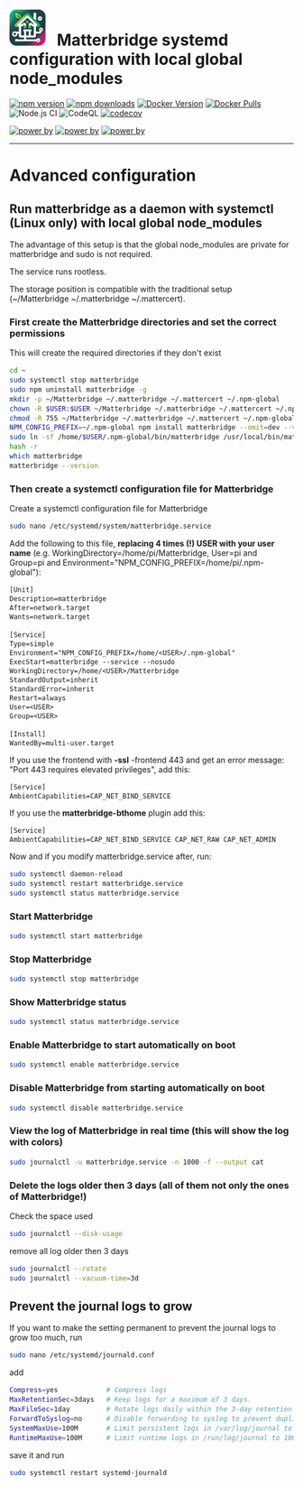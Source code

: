 # <img src="frontend/public/matterbridge.svg" alt="Matterbridge Logo" width="64px" height="64px">&nbsp;&nbsp;&nbsp;Matterbridge systemd configuration with local global node_modules

[![npm version](https://img.shields.io/npm/v/matterbridge.svg)](https://www.npmjs.com/package/matterbridge)
[![npm downloads](https://img.shields.io/npm/dt/matterbridge.svg)](https://www.npmjs.com/package/matterbridge)
[![Docker Version](https://img.shields.io/docker/v/luligu/matterbridge?label=docker%20version&sort=semver)](https://hub.docker.com/r/luligu/matterbridge)
[![Docker Pulls](https://img.shields.io/docker/pulls/luligu/matterbridge.svg)](https://hub.docker.com/r/luligu/matterbridge)
![Node.js CI](https://github.com/Luligu/matterbridge/actions/workflows/build.yml/badge.svg)
![CodeQL](https://github.com/Luligu/matterbridge/actions/workflows/codeql.yml/badge.svg)
[![codecov](https://codecov.io/gh/Luligu/matterbridge/branch/main/graph/badge.svg)](https://codecov.io/gh/Luligu/matterbridge)

[![power by](https://img.shields.io/badge/powered%20by-matter--history-blue)](https://www.npmjs.com/package/matter-history)
[![power by](https://img.shields.io/badge/powered%20by-node--ansi--logger-blue)](https://www.npmjs.com/package/node-ansi-logger)
[![power by](https://img.shields.io/badge/powered%20by-node--persist--manager-blue)](https://www.npmjs.com/package/node-persist-manager)

---

# Advanced configuration

## Run matterbridge as a daemon with systemctl (Linux only) with local global node_modules

The advantage of this setup is that the global node_modules are private for matterbridge and sudo is not required.

The service runs rootless.

The storage position is compatible with the traditional setup (~/Matterbridge ~/.matterbridge ~/.mattercert).

### First create the Matterbridge directories and set the correct permissions

This will create the required directories if they don't exist

```bash
cd ~
sudo systemctl stop matterbridge                                                        # ✅ Safe precaution if matterbridge was already running with the traditional setup
sudo npm uninstall matterbridge -g                                                      # ✅ We need to uninstall from the global node_modules
mkdir -p ~/Matterbridge ~/.matterbridge ~/.mattercert ~/.npm-global                     # ✅ Creates all needed dirs
chown -R $USER:$USER ~/Matterbridge ~/.matterbridge ~/.mattercert ~/.npm-global         # ✅ Ensures ownership
chmod -R 755 ~/Matterbridge ~/.matterbridge ~/.mattercert ~/.npm-global                 # ✅ Secure permissions
NPM_CONFIG_PREFIX=~/.npm-global npm install matterbridge --omit=dev --verbose --global  # ✅ Install matterbridge in the local global node_modules, no sudo
sudo ln -sf /home/$USER/.npm-global/bin/matterbridge /usr/local/bin/matterbridge        # ✅ Create a link to matterbridge bin
hash -r                                                                                 # ✅ Clear bash command cache as a precaution
which matterbridge                                                                      # ✅ Check it
matterbridge --version                                                                  # ✅ Will output the matterbridge version
```

### Then create a systemctl configuration file for Matterbridge

Create a systemctl configuration file for Matterbridge

```bash
sudo nano /etc/systemd/system/matterbridge.service
```

Add the following to this file, **replacing 4 times (!) USER with your user name** (e.g. WorkingDirectory=/home/pi/Matterbridge, User=pi and Group=pi and Environment="NPM_CONFIG_PREFIX=/home/pi/.npm-global"):

```
[Unit]
Description=matterbridge
After=network.target
Wants=network.target

[Service]
Type=simple
Environment="NPM_CONFIG_PREFIX=/home/<USER>/.npm-global"
ExecStart=matterbridge --service --nosudo
WorkingDirectory=/home/<USER>/Matterbridge
StandardOutput=inherit
StandardError=inherit
Restart=always
User=<USER>
Group=<USER>

[Install]
WantedBy=multi-user.target
```

If you use the frontend with **-ssl** -frontend 443 and get an error message: "Port 443 requires elevated privileges",
add this:

```
[Service]
AmbientCapabilities=CAP_NET_BIND_SERVICE
```

If you use the **matterbridge-bthome** plugin add this:

```
[Service]
AmbientCapabilities=CAP_NET_BIND_SERVICE CAP_NET_RAW CAP_NET_ADMIN
```

Now and if you modify matterbridge.service after, run:

```bash
sudo systemctl daemon-reload
sudo systemctl restart matterbridge.service
sudo systemctl status matterbridge.service
```

### Start Matterbridge

```bash
sudo systemctl start matterbridge
```

### Stop Matterbridge

```bash
sudo systemctl stop matterbridge
```

### Show Matterbridge status

```bash
sudo systemctl status matterbridge.service
```

### Enable Matterbridge to start automatically on boot

```bash
sudo systemctl enable matterbridge.service
```

### Disable Matterbridge from starting automatically on boot

```bash
sudo systemctl disable matterbridge.service
```

### View the log of Matterbridge in real time (this will show the log with colors)

```bash
sudo journalctl -u matterbridge.service -n 1000 -f --output cat
```

### Delete the logs older then 3 days (all of them not only the ones of Matterbridge!)

Check the space used

```bash
sudo journalctl --disk-usage
```

remove all log older then 3 days

```bash
sudo journalctl --rotate
sudo journalctl --vacuum-time=3d
```

## Prevent the journal logs to grow

If you want to make the setting permanent to prevent the journal logs to grow too much, run

```bash
sudo nano /etc/systemd/journald.conf
```

add

```bash
Compress=yes            # Compress logs
MaxRetentionSec=3days   # Keep logs for a maximum of 3 days.
MaxFileSec=1day         # Rotate logs daily within the 3-day retention period.
ForwardToSyslog=no      # Disable forwarding to syslog to prevent duplicate logging.
SystemMaxUse=100M       # Limit persistent logs in /var/log/journal to 100 MB.
RuntimeMaxUse=100M      # Limit runtime logs in /run/log/journal to 100 MB.
```

save it and run

```bash
sudo systemctl restart systemd-journald
```
